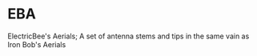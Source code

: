 # EBA
ElectricBee's Aerials; A set of antenna stems and tips in the same vain as Iron Bob's Aerials
